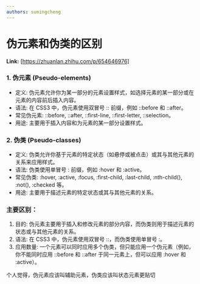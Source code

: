 ```yaml
---
authors: sumingcheng
---
```

# 伪元素和伪类的区别



 **Link:** [https://zhuanlan.zhihu.com/p/654646976]

### 1. 伪元素 (Pseudo-elements)  

* 定义: 伪元素允许你为某一部分的元素设置样式，如选择元素的某一部分或在元素的内容前后插入内容。
* 语法: 在 CSS3 中，伪元素使用双冒号 :: 前缀，例如 ::before 和 ::after。
* 常见伪元素: ::before, ::after, ::first-line, ::first-letter, ::selection。
* 用途: 主要用于插入内容和为元素的某一部分设置样式。

### 2. 伪类 (Pseudo-classes)  

* 定义: 伪类允许你基于元素的特定状态（如悬停或被点击）或其与其他元素的关系来应用样式。
* 语法: 伪类使用单冒号 : 前缀，例如 :hover 和 :active。
* 常见伪类: :hover, :active, :focus, :first-child, :last-child, :nth-child(), :not(), :checked 等。
* 用途: 主要用于描述元素的特定状态或其与其他元素的关系。

### 主要区别：  

1. 目的: 伪元素主要用于插入和修改元素的部分内容，而伪类则用于描述元素的状态或与其他元素的关系。
2. 语法: 在 CSS3 中，伪元素使用双冒号 ::，而伪类使用单冒号 :。
3. 应用数量: 一个元素可以同时应用多个伪类，但只能应用一个伪元素（例如，你不能同时应用 ::before 和 ::after 于同一元素上，但可以应用 :hover 和 :active）。

个人觉得，伪元素应该叫辅助元素，伪类应该叫状态元素更贴切

